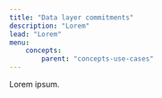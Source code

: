 ```yaml
---
title: "Data layer commitments"
description: "Lorem"
lead: "Lorem"
menu:
    concepts:
        parent: "concepts-use-cases"
---
```


Lorem ipsum.
